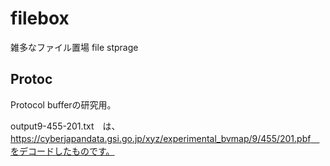 # filebox
雑多なファイル置場 file stprage

## Protoc
Protocol bufferの研究用。

output9-455-201.txt　は、https://cyberjapandata.gsi.go.jp/xyz/experimental_bvmap/9/455/201.pbf　をデコードしたものです。
